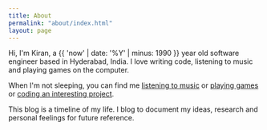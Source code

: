 ```yaml
---
title: About
permalink: "about/index.html"
layout: page
---
```


Hi, I'm Kiran, a {{ 'now' | date: '%Y' | minus: 1990 }} year old software engineer based in Hyderabad, India. I love writing code, listening to music and playing games on the computer.

When I'm not sleeping, you can find me <a href="https://last.fm/user/thephpguy" target="_blank">listening to music</a> or <a href="https://steamcommunity.com/id/cybercriminal" target="_blank">playing games</a> or <a href="/projects">coding an interesting project</a>.

This blog is a timeline of my life. I blog to document my ideas, research and personal feelings for future reference.